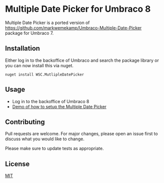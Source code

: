 # Multiple Date Picker for Umbraco 8

Multiple Date Picker is a ported version of https://github.com/markwemekamp/Umbraco-Multiple-Date-Picker package for Umbraco 7.

## Installation

Either log in to the backoffice of Umbraco and search the package library or you can now install this via nuget.

`nuget install WSC.MutlipleDatePicker`


## Usage

* Log in to the backoffice of Umbraco 8
* [Demo of how to setup the Multiple Date Picker](https://github.com/OwainWilliams/multipleDatePicker/blob/master/MultipleDatePicker8/assets/CreatePicker.gif)

## Contributing
Pull requests are welcome. For major changes, please open an issue first to discuss what you would like to change.

Please make sure to update tests as appropriate.

## License
[MIT](https://choosealicense.com/licenses/mit/)
